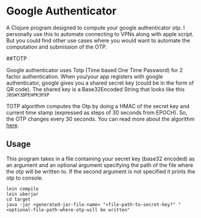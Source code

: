 # Google Authenticator

A Clojure program designed to compute your google authenticator otp. I personally use this to automate connecting to VPNs along with apple script.
 But you could find other use cases where you would want to automate the computation and submission of the OTP.



##TOTP

Google authenticator uses Totp (Time based One Time Password) for 2 factor authentication. 
When you/your app registers with google authenticator, google gives you a shared secret key (could be in the form of QR code).
The shared key is a Base32Encoded String that looks like this `JBSWY3DPEHPK3PXP`

TOTP algorithm computes the Otp by doing a HMAC of the secret key and current time stamp (expressed as steps of
30 seconds from EPOCH). So, the OTP changes every 30 seconds. You can read more about the algorithm [here](https://tools.ietf.org/html/rfc6238).

## Usage
This program takes in a file containing your secret key (base32 encoded) as an argument and an optional argument specifying the path of the file where the
otp will be written to. If the second argument is not specified it prints the otp to console.


```
lein compile
lein uberjar
cd target
java -jar <generated-jar-file-name> "<file-path-to-secret-key?" "<optional-file-path-where-otp-will be written"
```